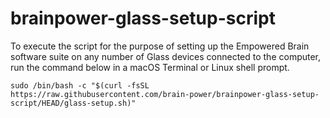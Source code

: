 # brainpower-glass-setup-script

To execute the script for the purpose of setting up the Empowered Brain software suite on any number of Glass devices connected to the computer, run the command below in a macOS Terminal or Linux shell prompt.

```
sudo /bin/bash -c "$(curl -fsSL https://raw.githubusercontent.com/brain-power/brainpower-glass-setup-script/HEAD/glass-setup.sh)"
```
